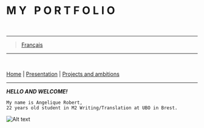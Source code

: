 **M Y &nbsp; P O R T F O L I O**
================================================
&nbsp;
- - - -
> [Français](https://angeliquerbt.github.io/angeliquerbt)
- - - -
&nbsp;

[Home](https://angeliquerbt.github.io/angeliquerbt/en/) | [Presentation](https://angeliquerbt.github.io/angeliquerbt/en/pr%C3%A9sentation.html) | [Projects and ambitions](https://angeliquerbt.github.io/angeliquerbt/en/ambition.html)

---------------------------------

_**HELLO AND WELCOME!**_
~~~~
My name is Angelique Robert,
22 years old student in M2 Writing/Translation at UBO in Brest.
~~~~

![Alt text](https://www.brest-life.fr/fileadmin/BrestLife.fr/Logos_fiches_contacts/logo_UBO.jpg)

